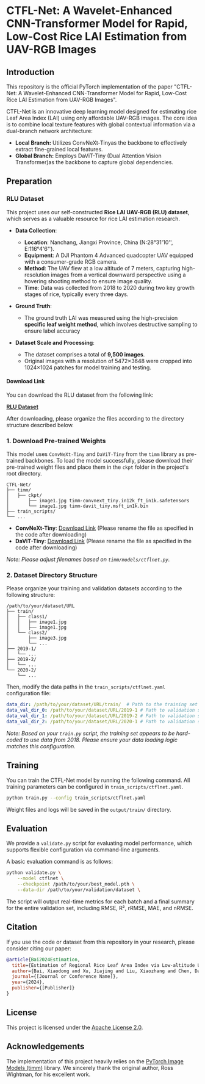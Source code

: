 # CTFL-Net: A Wavelet-Enhanced CNN-Transformer Model for Rapid, Low-Cost Rice LAI Estimation from UAV-RGB Images

## Introduction

This repository is the official PyTorch implementation of the paper "CTFL-Net: A Wavelet-Enhanced CNN-Transformer Model for Rapid, Low-Cost Rice LAI Estimation from UAV-RGB Images".

CTFL-Net is an innovative deep learning model designed for estimating rice Leaf Area Index (LAI) using only affordable UAV-RGB images. The core idea is to combine local texture features with global contextual information via a dual-branch network architecture:

* **Local Branch:** Utilizes ConvNeXt-Tinyas the backbone to effectively extract fine-grained local features.
* **Global Branch:** Employs DaViT-Tiny (Dual Attention Vision Transformer)as the backbone to capture global dependencies.

## Preparation

### RLU Dataset

This project uses our self-constructed **Rice LAI UAV-RGB (RLU) dataset**, which serves as a valuable resource for rice LAI estimation research.

* **Data Collection**:
  * **Location**: Nanchang, Jiangxi Province, China (N:28°31'10'', E:116°4'6'').
  * **Equipment**: A DJI Phantom 4 Advanced quadcopter UAV equipped with a consumer-grade RGB camera.
  * **Method**: The UAV flew at a low altitude of 7 meters, capturing high-resolution images from a vertical downward perspective using a hovering shooting method to ensure image quality.
  * **Time**: Data was collected from 2018 to 2020 during two key growth stages of rice, typically every three days.

* **Ground Truth**:
  * The ground truth LAI was measured using the high-precision **specific leaf weight method**, which involves destructive sampling to ensure label accuracy

* **Dataset Scale and Processing**:
  * The dataset comprises a total of **9,500 images**.
  * Original images with a resolution of 5472×3648 were cropped into 1024×1024 patches for model training and testing.

#### Download Link

You can download the RLU dataset from the following link:

[**RLU Dataset**](https://pan.baidu.com/s/1Sv0OdIAxwJnN8ztkfwhJlw?pwd=wq1r )

After downloading, please organize the files according to the directory structure described below.

### 1. Download Pre-trained Weights

This model uses `ConvNeXt-Tiny` and `DaViT-Tiny` from the `timm` library as pre-trained backbones. To load the model successfully, please download their pre-trained weight files and place them in the `ckpt` folder in the project's root directory.

```
CTFL-Net/
├── timm/
│   ├── ckpt/
│       ├── image1.jpg timm-convnext_tiny.in12k_ft_in1k.safetensors
│       └── image1.jpg timm-davit_tiny.msft_in1k.bin
├── train_scripts/
└── ...
```

* **ConvNeXt-Tiny**: [Download Link](https://dl.fbaipublicfiles.com/convnext/convnext_tiny_1k_224_ema.pth) (Please rename the file as specified in the code after downloading)
* **DaViT-Tiny**: [Download Link](https://github.com/microsoft/DaViT/releases/download/v1.0.0/davit_tiny.pth) (Please rename the file as specified in the code after downloading)

*Note: Please adjust filenames based on `timm/models/ctflnet.py`.*

### 2. Dataset Directory Structure

Please organize your training and validation datasets according to the following structure:

```
/path/to/your/dataset/URL
├── train/
│   ├── class1/
│   │   ├── image1.jpg
│   │   ├── image1.jpg
│   └── class2/
│       ├── image3.jpg
│       └── ...
├── 2019-1/
│   └── ...
├── 2019-2/
│   └── ...
└── 2020-2/
    └── ...
```

Then, modify the data paths in the `train_scripts/ctflnet.yaml` configuration file:

```yaml
data_dir: /path/to/your/dataset/URL/train/  # Path to the training set
data_val_dir_0: /path/to/your/dataset/URL/2019-1 # Path to validation set 1
data_val_dir_1: /path/to/your/dataset/URL/2019-2 # Path to validation set 2
data_val_dir_2: /path/to/your/dataset/URL/2020-1 # Path to validation set 3
```

*Note: Based on your `train.py` script, the training set appears to be hard-coded to use data from 2018. Please ensure your data loading logic matches this configuration.*

## Training

You can train the CTFL-Net model by running the following command. All training parameters can be configured in `train_scripts/ctflnet.yaml`.

```bash
python train.py --config train_scripts/ctflnet.yaml
```

Weight files and logs will be saved in the `output/train/` directory.

## Evaluation

We provide a `validate.py` script for evaluating model performance, which supports flexible configuration via command-line arguments.

A basic evaluation command is as follows:

```bash
python validate.py \
    --model ctflnet \
    --checkpoint /path/to/your/best_model.pth \
    --data-dir /path/to/your/validation/dataset \
```

The script will output real-time metrics for each batch and a final summary for the entire validation set, including RMSE, R², rRMSE, MAE, and nRMSE.

## Citation

If you use the code or dataset from this repository in your research, please consider citing our paper:

```bibtex
@article{Bai2024Estimation,
  title={Estimation of Regional Rice Leaf Area Index via Low-altitude UAV and Affordable RGB Camera Remote Sensing},
  author={Bai, Xiaodong and Xu, Jiajing and Liu, Xiaozhang and Chen, Da and Yang, Aiping and Wang, Jianjun},
  journal={[Journal or Conference Name]},
  year={2024},
  publisher={[Publisher]}
}
```

## License

This project is licensed under the [Apache License 2.0](LICENSE).

## Acknowledgements

The implementation of this project heavily relies on the [PyTorch Image Models (timm)](https://github.com/rwightman/pytorch-image-models) library. We sincerely thank the original author, Ross Wightman, for his excellent work.